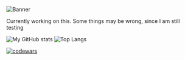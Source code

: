 ![Banner](https://user-images.githubusercontent.com/65429873/124314444-b25b1380-db72-11eb-9242-808b5f2fa0b1.png)

Currently working on this. Some things may be wrong, since I am still testing

![My GitHub stats](https://github-readme-stats.vercel.app/api?username=gXLg&theme=dark&show_icons=true)
![Top Langs](https://github-readme-stats.vercel.app/api/top-langs/?username=gXLg&theme=dark&layout=compact)



[![codewars](https://www.codewars.com/users/Kemuri/badges/large)](https://www.codewars.com/users/Kemuri)

